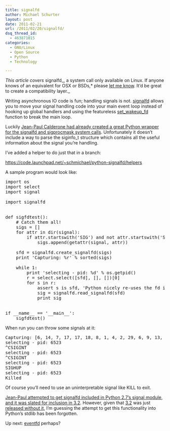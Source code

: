 ```yaml
---
title: signalfd
author: Michael Schurter
layout: post
date: 2011-02-21
url: /2011/02/20/signalfd/
dsq_thread_id:
  - 463871015
categories:
  - GNU/Linux
  - Open Source
  - Python
  - Technology

---
```

_This article covers_ signalfd_, a system call only available on Linux. If anyone knows of an equivalent for OSX or BSDs,<abbrev title="If there's something like signalfd for Windows, I'm sorry but I really couldn't care less.">*</abbrev> please [let me know][1]. It&#8217;d be great to create a compatibility layer._

Writing asynchronous IO code is fun; handling signals is not. [signalfd][2] allows you to move your signal handling code into your main event loop instead of hooking up global handlers and using the featureless [set\_wakeup\_fd][3] function to break the main loop.

Luckily [Jean-Paul Calderone had already created a great Python wrapper for the signalfd and sigprocmask system calls][4]. Unfortunately it doesn&#8217;t include a way to parse the siginfo_t structure which contains all the useful information about the signal you&#8217;re handling.

I&#8217;ve added a helper to do just that in a branch:

<https://code.launchpad.net/~schmichael/python-signalfd/helpers>

A sample program would look like:

<pre lang="python">import os
import select
import signal

import signalfd


def sigfdtest():
    # Catch them all!
    sigs = []
    for attr in dir(signal):
        if attr.startswith('SIG') and not attr.startswith('SIG_'):
            sigs.append(getattr(signal, attr))

    sfd = signalfd.create_signalfd(sigs)
    print 'Capturing: %r' % sorted(sigs)
    
    while 1:
        print 'selecting - pid: %d' % os.getpid()
        r = select.select([sfd], [], [])[0]
        for s in r:
            assert s is sfd, 'Python nicely re-uses the fd instance'
            sig = signalfd.read_signalfd(sfd)
            print sig
                

if __name__ == '__main__':
    sigfdtest()
</pre>

When run you can throw some signals at it:

<pre>Capturing: [6, 14, 7, 17, 17, 18, 8, 1, 4, 2, 29, 6, 9, 13, 29, 27, 30, 3, 64, 34, 11, 19, 31, 15, 5, 20, 21, 22, 23, 10, 12, 26, 28, 24, 25]
selecting - pid: 6523
^CSIGINT
selecting - pid: 6523
^CSIGINT
selecting - pid: 6523
SIGHUP
selecting - pid: 6523
Killed
</pre>

Of course you&#8217;ll need to use an uninterpretable signal like KILL to exit.

[Jean-Paul attempted to get signalfd included in Python 2.7&#8217;s signal module, and it was slated for inclusion in 3.2][5]. However, given that [3.2][6] was just [released without it][7], I&#8217;m guessing the attempt to get this functionality into Python&#8217;s stdlib has been forgotten.

Up next: [eventfd][8] perhaps?

 [1]: /about-me/
 [2]: http://www.kernel.org/doc/man-pages/online/pages/man2/signalfd.2.html
 [3]: http://docs.python.org/library/signal#signal.set_wakeup_fd
 [4]: https://launchpad.net/python-signalfd
 [5]: http://bugs.python.org/issue8407
 [6]: http://www.python.org/download/releases/3.2/
 [7]: http://docs.python.org/release/3.2/library/signal
 [8]: http://www.kernel.org/doc/man-pages/online/pages/man2/eventfd.2.html